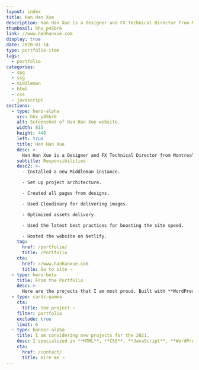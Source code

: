 ```yaml
---
layout: index
title: Han Han Xue
description: Han Han Xue is a Designer and FX Technical Director from Montreal, Canada. The website runs on Middleman and Netlify.
thumbnail: hhx_p45br6
link: //www.hanhanxue.com
display: true
date: 2020-01-14
type: portfolio-item
tags:
  - portfolio
categories:
  - spg
  - ssg
  - middleman
  - html
  - css
  - javascript
sections:
  - type: hero-alpha
    src: hhx_p45br6
    alt: Screenshot of Han Han Xue website.
    width: 815
    height: 448
    left: true
    title: Han Han Xue
    desc: >-
      Han Han Xue is a Designer and FX Technical Director from Montreal, Canada. The website runs on Middleman and Netlify.
    subtitle: Responsibilities
    desc2: >-
      - Installed a new Middleman instance.

      - Set up project architecture.

      - Created all pages from designs.

      - Used Cloudinary for delivering images.

      - Optimized assets delivery.

      - Used the latest best practices for boosting the site speed.

      - Hosted the website on Netlify.
    tag:
      href: /portfolio/
      title: /Portfolio
    cta:
      href: //www.hanhanxue.com
      title: Go to site ⇢
  - type: hero-beta
    title: From the Portfolio
    desc: >-
      Here are the projects that I am most proud. Built with **WordPress**, **Shopify**, **Jekyll**, and **Hugo**, among others.
  - type: cards-gamma
    cta:
      title: See project ⇢
    filter: portfolio
    exclude: true
    limit: 6
  - type: banner-alpha
    title: I am considering new projects for the 2021.
    desc: I specialized in **HTML**, **CSS**, **JavaScript**, **WordPress**, **Shopify**, and **JAMstack** technologies.
    cta:
      href: /contact/
      title: Hire me ⇢
---
```

